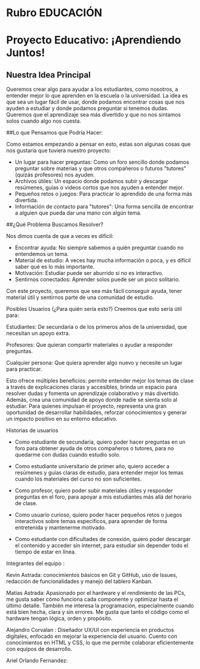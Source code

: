 # Rubro EDUCACIÓN

#  Proyecto Educativo: ¡Aprendiendo Juntos! 

## Nuestra Idea Principal
Queremos crear algo para ayudar a los estudiantes, como nosotros, a entender mejor lo que aprenden en la escuela o la universidad. La idea es que sea un lugar fácil de usar, donde podamos encontrar cosas que nos ayuden a estudiar y donde podamos preguntar si tenemos dudas. Queremos que el aprendizaje sea más divertido y que no nos sintamos solos cuando algo nos cuesta. 

##Lo que Pensamos que Podría Hacer:

Como estamos empezando a pensar en esto, estas son algunas cosas que nos gustaría que tuviera nuestro proyecto:
* Un lugar para hacer preguntas: Como un foro sencillo donde podamos preguntar sobre materias y que otros compañeros o futuros "tutores" (quizás profesores) nos ayuden.
* Archivos útiles: Un espacio donde podamos subir y descargar resúmenes, guías o videos cortos que nos ayuden a entender mejor.
* Pequeños retos o juegos: Para practicar lo aprendido de una forma más divertida.
* Información de contacto para "tutores": Una forma sencilla de encontrar a alguien que pueda dar una mano con algún tema. 

##¿Qué Problema Buscamos Resolver?

Nos dimos cuenta de que a veces es difícil:
* Encontrar ayuda: No siempre sabemos a quién preguntar cuando no entendemos un tema.
* Material de estudio: A veces hay mucha información o poca, y es difícil saber qué es lo más importante.
* Motivación: Estudiar puede ser aburrido si no es interactivo.
* Sentirnos conectados: Aprender solos puede ser un poco solitario. 

Con este proyecto, queremos que sea más fácil conseguir ayuda, tener material útil y sentirnos parte de una comunidad de estudio.

Posibles Usuarios (¿Para quién sería esto?)
Creemos que esto sería útil para:

Estudiantes: De secundaria o de los primeros años de la universidad, que necesitan un apoyo extra.

Profesores: Que quieran compartir materiales o ayudar a responder preguntas.

Cualquier persona: Que quiera aprender algo nuevo y necesite un lugar para practicar.

Esto ofrece múltiples beneficios: permite entender mejor los temas de clase a través de explicaciones claras y accesibles, brinda un espacio para resolver dudas y fomenta un aprendizaje colaborativo y más divertido. Además, crea una comunidad de apoyo donde nadie se sienta solo al estudiar. Para quienes impulsan el proyecto, representa una gran oportunidad de desarrollar habilidades, reforzar conocimientos y generar un impacto positivo en su entorno educativo.

Historias de usuarios

*	Como estudiante de secundaria, quiero poder hacer preguntas en un foro para obtener ayuda de otros compañeros o tutores, para no quedarme con dudas cuando estudio solo.
  
*	Como estudiante universitario de primer año, quiero acceder a resúmenes y guías claras de estudio, para entender mejor los temas cuando los materiales del curso no son suficientes.
  
*	Como profesor, quiero poder subir materiales útiles y responder preguntas en el foro, para apoyar a mis estudiantes más allá del horario de clase.
  
*	Como usuario curioso, quiero poder hacer pequeños retos o juegos interactivos sobre temas específicos, para aprender de forma entretenida y mantenerme motivado.
  
* Como estudiante con dificultades de conexión, quiero poder descargar el contenido y acceder sin internet, para estudiar sin depender todo el tiempo de estar en línea.
  
Integrantes del equipo :

 Kevin Astrada: conocimientos básicos en Git y GitHub, uso de Issues, redacción de funcionalidades y manejo del tablero Kanban.

 Matias Astrada: Apasionado por el hardware y el rendimiento de las PCs, me gusta saber cómo funciona cada componente y optimizar hasta el último detalle. También me interesa la programación, especialmente cuando está bien hecha, clara y sin errores. Me gusta que tanto el código como el hardware tengan lógica, orden y propósito.

Alejandro Corvalan : Diseñador UX/UI con experiencia en productos digitales, enfocado en mejorar la experiencia del usuario. Cuento con conocimientos en HTML y CSS, lo que me permite colaborar eficientemente con equipos de desarrollo.

Ariel Orlando Fernandez: 
